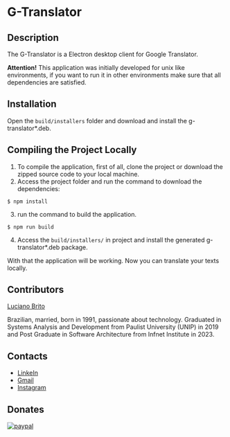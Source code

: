 # G-Translator

## Description

The G-Translator is a Electron desktop client for Google Translator.

**Attention!**
This application was initially developed for unix like environments, if you want to run it in other environments make sure that all dependencies are satisfied.


## Installation

Open the `build/installers` folder and download and install the g-translator*.deb.


## Compiling the Project Locally

1. To compile the application, first of all, clone the project or download the zipped source code to your local machine.
2. Access the project folder and run the command to download the dependencies:
```
$ npm install
```
3. run the command to build the application.
```
$ npm run build
```
4. Access the `build/installers/` in project and install the generated g-translator*.deb package.

With that the application will be working. Now you can translate your texts locally.


## Contributors

[Luciano Brito](https://github.com/lucianobritodev)

Brazilian, married, born in 1991, passionate about technology. Graduated in Systems Analysis and Development from Paulist University (UNIP) in 2019 and Post Graduate in Software Architecture from Infnet Institute in 2023.


## Contacts

- [LinkeIn](https://www.linkedin.com/in/luciano-brito-dev)
- [Gmail](mailto:lucianobrito.dev@gmail.com)
- [Instagram](https://www.instagram.com/lucianobrito.dev)


## Donates

[![paypal](https://www.paypalobjects.com/en_US/i/btn/btn_donateCC_LG.gif)](https://www.paypal.com/donate/?hosted_button_id=SX3L4N89M8ZRW)